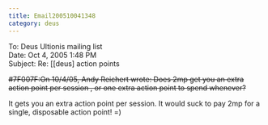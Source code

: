 ```yaml
---
title: Email200510041348
category: deus
---
```

To: Deus Ultionis mailing list
<br>Date: Oct 4, 2005 1:48 PM
<br>Subject: Re: [[deus] action points

~~#7F007F:On 10/4/05, Andy Reichert wrote:
Does 2mp get you an extra action point per session , or one extra action point
to spend whenever?~~

It gets you an extra action point per session. It would suck to pay 2mp for a single, disposable action point! =)
